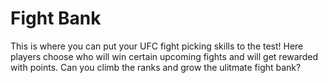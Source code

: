 # Fight Bank
This is where you can put your UFC fight picking skills to the test! Here players choose who will win certain upcoming fights and will get rewarded with points.
Can you climb the ranks and grow the ulitmate fight bank?